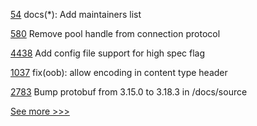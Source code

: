 
[54](https://github.com/hyperledger-labs/fabric-opssc/pull/54) docs(*): Add maintainers list

[580](https://github.com/hyperledger/aries-vcx/pull/580) Remove pool handle from connection protocol

[4438](https://github.com/hyperledger/besu/pull/4438) Add config file support for high spec flag

[1037](https://github.com/hyperledger/aries-framework-javascript/pull/1037) fix(oob): allow encoding in content type header

[2783](https://github.com/hyperledger/iroha/pull/2783) Bump protobuf from 3.15.0 to 3.18.3 in /docs/source


[See more >>>](https://start-here.hyperledger.org/pull-requests)
